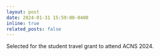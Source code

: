 ```yaml
---
layout: post
date: 2024-01-31 15:59:00-0400
inline: true
related_posts: false
---
```


Selected for the student travel grant to attend ACNS 2024.
